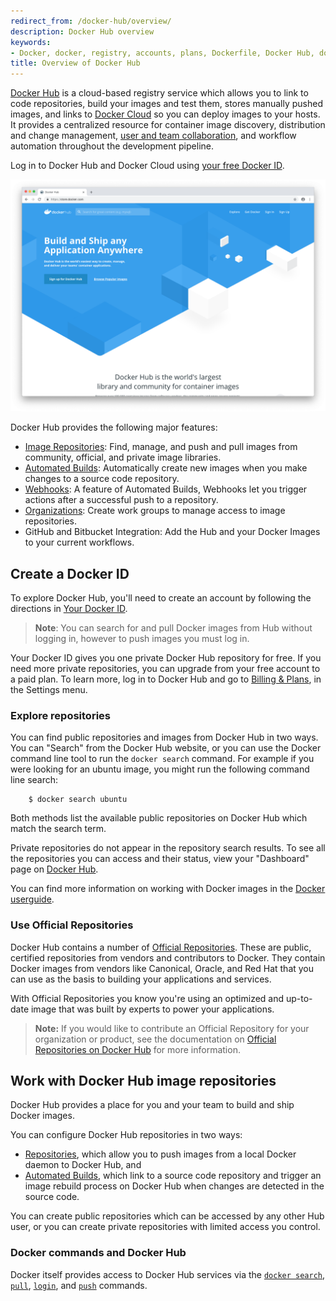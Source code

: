 ```yaml
---
redirect_from: /docker-hub/overview/
description: Docker Hub overview
keywords:
- Docker, docker, registry, accounts, plans, Dockerfile, Docker Hub, docs, documentation, accounts, organizations, repositories, groups,  teams
title: Overview of Docker Hub
---
```


[Docker Hub](https://hub.docker.com) is a cloud-based registry service which
allows you to link to code repositories, build your images and test them, stores
manually pushed images, and links to [Docker Cloud](/docker-cloud/) so you can deploy images to your
hosts. It provides a centralized resource for container image discovery,
distribution and change management, [user and team collaboration](orgs.md), and
workflow automation throughout the development pipeline.

Log in to Docker Hub and Docker Cloud using [your free Docker ID](accounts.md).

![Getting started with Docker Hub](./images/getting-started.png)

Docker Hub provides the following major features:

* [Image Repositories](repos.md): Find, manage, and push and pull images from community, official, and private image libraries.
* [Automated Builds](builds.md): Automatically create new images when you make changes to a source code repository.
* [Webhooks](webhooks.md): A feature of Automated Builds, Webhooks let you trigger actions after a successful push to a repository.
* [Organizations](orgs.md): Create work groups to manage access to image repositories.
* GitHub and Bitbucket Integration: Add the Hub and your Docker Images to your current workflows.


## Create a Docker ID

To explore Docker Hub, you'll need to create an account by following the
directions in [Your Docker ID](accounts.md).

> **Note**: You can search for and pull Docker images from Hub without logging in, however to push images you must log in.

Your Docker ID gives you one private Docker Hub repository for free. If you need
more private repositories, you can upgrade from your free account to a paid
plan. To learn more, log in to Docker Hub and go to [Billing &
Plans](https://hub.docker.com/account/billing-plans/), in the Settings menu.

### Explore repositories

You can find public repositories and images from Docker Hub in two ways. You can
"Search" from the Docker Hub website, or you can use the Docker command line
tool to run the `docker search` command. For example if you were looking for an
ubuntu image, you might run the following command line search:

```
    $ docker search ubuntu
```

Both methods list the available public repositories on Docker Hub which match
the search term.

Private repositories do not appear in the repository search results. To see all
the repositories you can access and their status, view your "Dashboard" page on
[Docker Hub](https://hub.docker.com).

You can find more information on working with Docker images in the
[Docker userguide](/userguide/dockerimages/).

### Use Official Repositories

Docker Hub contains a number of [Official
Repositories](http://hub.docker.com/explore/). These are public, certified
repositories from vendors and contributors to Docker. They contain Docker images
from vendors like Canonical, Oracle, and Red Hat that you can use as the basis
to building your applications and services.

With Official Repositories you know you're using an optimized and
up-to-date image that was built by experts to power your applications.

> **Note:** If you would like to contribute an Official Repository for your organization or product, see the documentation on [Official Repositories on Docker Hub](official_repos.md) for more information.


##  Work with Docker Hub image repositories

Docker Hub provides a place for you and your team to build and ship Docker
images.

You can configure Docker Hub repositories in two ways:

* [Repositories](repos.md), which allow you to push images from a local Docker daemon to Docker Hub, and
* [Automated Builds](builds.md), which link to a source code repository and trigger an image rebuild process on Docker Hub when changes are detected in the source code.

You can create public repositories which can be accessed by any other Hub user,
or you can create private repositories with limited access you control.

### Docker commands and Docker Hub

Docker itself provides access to Docker Hub services via the [`docker search`](/reference/commandline/search),
[`pull`](/reference/commandline/pull), [`login`](/reference/commandline/login), and [`push`](/reference/commandline/push) commands.
